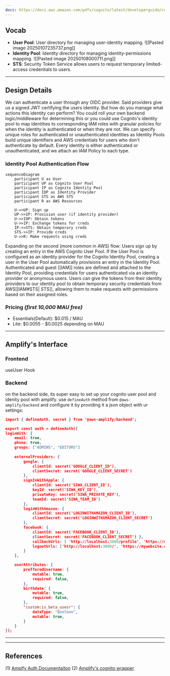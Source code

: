 ```yaml
---
docs: https://docs.aws.amazon.com/pdfs/cognito/latest/developerguide/cognito-dg.pdf#cognito-user-pools
---
```

## Vocab
- **User Pool**: User directory for managing user-identity mapping.
![[Pasted image 20250107235737.png]]
- **Identity Pool**: Identity directory for managing identity-permissions mapping.
![[Pasted image 20250108000711.png]]
- **STS**: Security Token Service allows users to request temporary limited-access credentials to users.

---

## Design Details
We can authenticate a user through any OIDC provider. Said providers give us a signed JWT certifying the users identity. But how do you manage what actions this identity can perform? You could roll your own backend logic/middleware for determining this or you could use Cognito's identity pool to map identities to corresponding IAM roles with granular policies for when the identity is authenticated or when they are not. We can specify unique roles for authenticated or unauthenticated identities as Identity Pools build unique identifiers and AWS credentials for users who don't authenticate by default. Every identity is either authenticated or unauthenticated, and we attach an IAM Policy to each type. 

### Identity Pool Authentication Flow

```mermaid
sequenceDiagram
    participant U as User
    participant UP as Cognito User Pool
    participant IP as Cognito Identity Pool
    participant IDP as Identity Provider
    participant STS as AWS STS
    participant R as AWS Resources

    U->>UP: Sign up
    UP->>IP: Provision user (if identity provider)
    U->>IDP: Obtain tokens
    U->>IP: Exchange tokens for creds
    IP->>STS: Obtain temporary creds
    STS->>IP: Provide creds
    U->>R: Make requests using creds
```
Expanding on the second (more common in AWS) flow:
Users sign up by creating an entry in the AWS Cognito User Pool. If the User Pool is configured as an identity provider for the Cognito Identity Pool, creating a user in the User Pool automatically provisions an entry in the Identity Pool. Authenticated and guest [[IAM]] roles are defined and attached to the Identity Pool, providing credentials for users authenticated via an identity provider or anonymous users. Users can give the tokens from their identity providers to our identity pool to obtain temporary security credentials from AWS[[IAM#STS| STS]], allowing them to make requests with permissions based on their assigned roles.
### Pricing *(first 10,000 MAU free)*
- Essentials(Default): $0.015 / MAU
- Lite: $0.0055 - $0.0025 depending on MAU

---
## Amplify's Interface
### Frontend
useUser Hook
### Backend
on the backend side, its super easy to set up your cognito user pool and idenity pool with amplify. use `defineAuth` method from `@aws-amplify/backend` and configure it by providing it a json object with ur settings:
```json
import { defineAuth, secret } from '@aws-amplify/backend'; 

export const auth = defineAuth({
loginWith: {
	email: true,
	phone: true,
	groups: ["ADMINS", "EDITORS"]
	
	externalProviders: { 
		google: { 
			clientId: secret('GOOGLE_CLIENT_ID'), 
			clientSecret: secret('GOOGLE_CLIENT_SECRET')
		}, 
		signInWithApple: { 
			clientId: secret('SIWA_CLIENT_ID'), 
			keyId: secret('SIWA_KEY_ID'), 
			privateKey: secret('SIWA_PRIVATE_KEY'),
			teamId: secret('SIWA_TEAM_ID')
		},
		loginWithAmazon: { 
			clientId: secret('LOGINWITHAMAZON_CLIENT_ID'), 
			clientSecret: secret('LOGINWITHAMAZON_CLIENT_SECRET')
		}, 
		facebook: {
			clientId: secret('FACEBOOK_CLIENT_ID'), 
			clientSecret: secret('FACEBOOK_CLIENT_SECRET') },
			callbackUrls: [ 'http://localhost:3000/profile', 'https://mywebsite.com/profile' ], 
			logoutUrls: ['http://localhost:3000/', 'https://mywebsite.com'],
		} 
	},

	userAttributes: {
		prefferedUsername: {
			mutable: true,
			required: false,
		},
		birthdate: {
			mutable: true,
			required: false,
		},
		"custom:is_beta_usesr": {
			dataType: "Boolean",
			mutable: true,
		}
	}
});
```

---

---
## References
(1) [Amplfy Auth Documentaiton](https://docs.amplify.aws/react/build-a-backend/auth/)
(2) [Amplify's cognito wrapper](https://github.com/aws-amplify/amplify-js/tree/main/packages/auth/src/providers/cognito)
